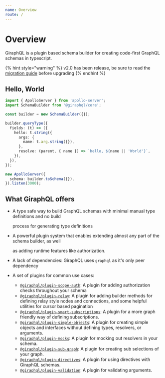 ```yaml
---
name: Overview
route: /
---
```


# Overview

GiraphQL is a plugin based schema builder for creating code-first GraphQL schemas in typescript.

{% hint style="warning" %} v2.0 has been release, be sure to read the
[migration guide](migrations/2.0.md) before upgrading {% endhint %}

## Hello, World

```typescript
import { ApolloServer } from 'apollo-server';
import SchemaBuilder from '@giraphql/core';

const builder = new SchemaBuilder({});

builder.queryType({
  fields: (t) => ({
    hello: t.string({
      args: {
        name: t.arg.string({}),
      },
      resolve: (parent, { name }) => `hello, ${name || 'World'}`,
    }),
  }),
});

new ApolloServer({
  schema: builder.toSchema({}),
}).listen(3000);
```

## What GiraphQL offers

- A type safe way to build GraphQL schemas with minimal manual type definitions and no build

  process for generating type definitions

- A powerful plugin system that enables extending almost any part of the schema builder, as well

  as adding runtime features like authorization.

- A lack of dependencies: GiraphQL uses `graphql` as it's only peer dependency
- A set of plugins for common use cases:
  - [`@giraphql/plugin-scope-auth`](plugins/scope-auth.md): A plugin for adding authorization checks
    throughout your schema
  - [`@giraphql/plugin-relay`](plugins/relay.md): A plugin for adding builder methods for defining
    relay style nodes and connections, and some helpful utilities for cursor based pagination
  - [`@giraphql/plugin-smart-subscriptions`](plugins/smart-subscriptions.md): A plugin for a more
    graph friendly way of defining subscriptions.
  - [`@giraphql/plugin-simple-objects`](plugins/simple-objects.md): A plugin for creating simple
    objects and interfaces without defining types, resolvers, or arguments.
  - [`@giraphql/plugin-mocks`](plugins/mocks.md): A plugin for mocking out resolvers in your schema.
  - [`@giraphql/plugin-sub-graph`](plugins/sub-graph.md): A plugin for creating sub selections of
    your graph.
  - [`@giraphql/plugin-directives`](plugins/directives.md): A plugin for using directives with
    GiraphQL schemas.
  - [`@giraphql/plugin-validation`](plugins/validation.md): A plugin for validating arguments.
